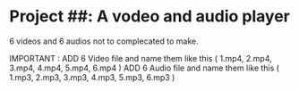 # Project ##: A vodeo and audio player 

6 videos and 6 audios not to complecated to make.

IMPORTANT :
ADD 6 Video file and name them like this ( 1.mp4, 2.mp4, 3.mp4, 4.mp4, 5.mp4, 6.mp4 )
ADD 6 Audio file and name them like this ( 1.mp3, 2.mp3, 3.mp3, 4.mp3, 5.mp3, 6.mp3 )